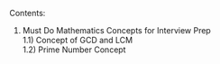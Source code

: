 Contents:
1) Must Do Mathematics Concepts for Interview Prep
\
1.1) Concept of GCD and LCM
\
1.2) Prime Number Concept

